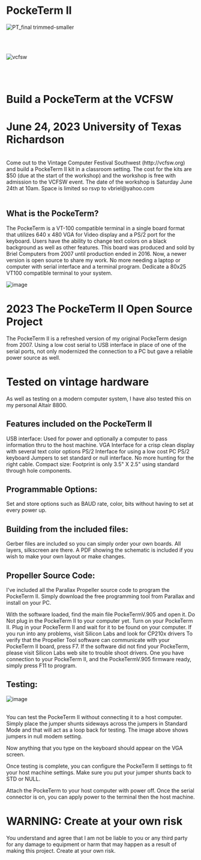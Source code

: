 
# **PockeTerm II**

![PT_final trimmed-smaller](https://user-images.githubusercontent.com/121696513/226185154-53f5fab6-533e-4c69-8979-7ae500887c44.jpg)

<br>
<br>

![vcfsw](https://user-images.githubusercontent.com/121696513/235480835-606152f9-d420-4610-b162-61d646eeeedf.jpg)

<br>
<br>

# Build a PockeTerm at the VCFSW
# June 24, 2023 University of Texas Richardson
<br>
Come out to the Vintage Computer Festival Southwest (http://vcfsw.org)  and build a PockeTerm II kit in a classroom setting. The cost for the kits are $50 (due at the start of the workshop) and the workshop is free with admission to the VCFSW event. 
The date of the workshop is Saturday June 24th at 10am. Space is limited so rsvp to vbriel@yahoo.com

<br>
<br>

## What is the PockeTerm? 
The PockeTerm is a VT-100 compatible terminal in a single board format that utilizes 640 x 480 VGA for Video display and a PS/2 port for the keyboard. Users have the ability to change text colors on a black background as well as other features. This board was produced and sold by Briel Computers from 2007 until production ended in 2016. Now, a newer version is open source to share my work. No more needing a laptop or computer with serial interface and a terminal program. Dedicate a 80x25 VT100 compatible terminal to your system. 

![image](https://user-images.githubusercontent.com/121696513/235483199-bffefcc8-7a4b-446e-bcb0-2f6c526d24f8.png)


# 2023 The PockeTerm II Open Source Project

The PockeTerm II is a refreshed version of my original PockeTerm design from 2007. Using a low cost serial to USB interface in place of one of the serial ports, not only modernized the connection to a PC but gave a reliable power source as well.

# Tested on vintage hardware 
As well as testing on a modern computer system, I have also tested this on my personal Altair 8800. 

## Features included on the PockeTerm II

USB interface: Used for power and optionally a computer to pass information thru to the host machine. 
VGA Interface for a crisp clean display with several text color options
PS/2 Interface for using a low cost PC PS/2 keyboard
Jumpers to set standard or null interface. No more hunting for the right cable.
Compact size: Footprint is only 3.5" X 2.5" using standard through hole components.

## Programmable Options: 

Set and store options such as BAUD rate, color, bits without having to set at every power up.

## Building from the included files:

Gerber files are included so you can simply order your own boards. All layers, silkscreen are there.
A PDF showing the schematic is included if you wish to make your own layout or make changes.

## Propeller Source Code:

I've included all the Parallax Propeller source code to program the PockeTerm II. Simply download the free programming tool from Parallax and install on your PC.

With the software loaded, find the main file PockeTermV.905 and open it.
Do Not plug in the PockeTerm II to your computer yet.
Turn on your PockeTerm II. 
Plug in your PockeTerm II and wait for it to be found on your computer. 
If you run into any problems, visit Silicon Labs and look for CP210x drivers
To verify that the Propeller Tool software can communicate with your PockeTerm II board, press F7.
If the software did not find your PockeTerm, please visit Silicon Labs web site to trouble shoot drivers.
One you have connection to your PockeTerm II, and the PockeTermV.905 firmware ready, simply press F11 to program.

## Testing:
![image](https://user-images.githubusercontent.com/121696513/226185484-f4fb12a3-d28e-4ad2-b7be-2b2d9c5d2d3b.png)

<br>
You can test the PockeTerm II without connecting it to a host computer. Simply place the jumper shunts sideways across the jumpers in Standard Mode and that will act as a loop back for testing. The image above shows jumpers in null modem setting. 

Now anything that you type on the keyboard should appear on the VGA screen. 

Once testing is complete, you can configure the PockeTerm II settings to fit your host machine settings. Make sure you put your jumper shunts back to STD or NULL.

Attach the PockeTerm to your host computer with power off. Once the serial connector is on, you can apply power to the terminal then the host machine.

# WARNING: Create at your own risk

You understand and agree that I am not be liable to you or any third party for any damage to equipment or harm that may happen as a result of making this project. Create at your own risk.
